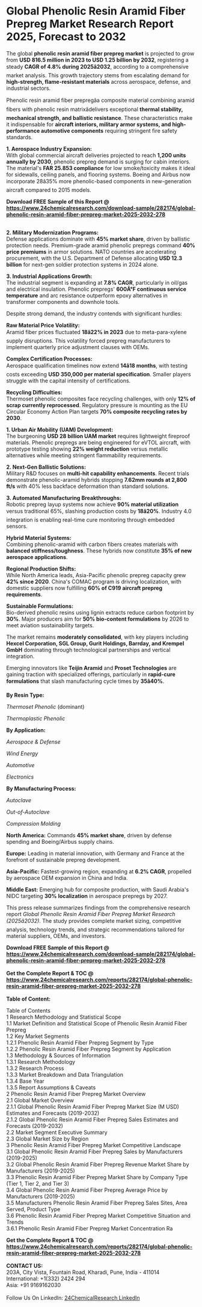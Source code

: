 <h1>Global Phenolic Resin Aramid Fiber Prepreg Market Research Report 2025, Forecast to 2032</h1><p>The global <strong>phenolic resin aramid fiber prepreg market</strong> is projected to grow from <strong>USD 816.5 million in 2023 to USD 1.25 billion by 2032</strong>, registering a steady <strong>CAGR of 4.8% during 2025â2032</strong>, according to a comprehensive market analysis. This growth trajectory stems from escalating demand for <strong>high-strength, flame-resistant materials</strong> across aerospace, defense, and industrial sectors.</p><p>Phenolic resin aramid fiber prepregâa composite material combining aramid fibers with phenolic resin matrixâdelivers exceptional <strong>thermal stability, mechanical strength, and ballistic resistance</strong>. These characteristics make it indispensable for <strong>aircraft interiors, military armor systems, and high-performance automotive components</strong> requiring stringent fire safety standards.</p><p><strong>1. Aerospace Industry Expansion:</strong><br>
With global commercial aircraft deliveries projected to reach <strong>1,200 units annually by 2030</strong>, phenolic prepreg demand is surging for cabin interiors. The material's <strong>FAR 25.853 compliance</strong> for low smoke/toxicity makes it ideal for sidewalls, ceiling panels, and flooring systems. Boeing and Airbus now incorporate 28â35% more phenolic-based components in new-generation aircraft compared to 2015 models.</p><div><b>Download FREE Sample of this Report @ 
            <a href="https://www.24chemicalresearch.com/download-sample/282174/global-phenolic-resin-aramid-fiber-prepreg-market-2025-2032-278">
            https://www.24chemicalresearch.com/download-sample/282174/global-phenolic-resin-aramid-fiber-prepreg-market-2025-2032-278</a></b></div><br><p><strong>2. Military Modernization Programs:</strong><br>
Defense applications dominate with <strong>45% market share</strong>, driven by ballistic protection needs. Premium-grade aramid phenolic prepregs command <strong>40% price premiums</strong> in armor solutions. NATO countries are accelerating procurement, with the U.S. Department of Defense allocating <strong>USD 12.3 billion</strong> for next-gen soldier protection systems in 2024 alone.</p><p><strong>3. Industrial Applications Growth:</strong><br>
The industrial segment is expanding at <strong>7.8% CAGR</strong>, particularly in oil/gas and electrical insulation. Phenolic prepregs' <strong>600Â°F continuous service temperature</strong> and arc resistance outperform epoxy alternatives in transformer components and downhole tools.</p><p>Despite strong demand, the industry contends with significant hurdles:</p><p><strong>Raw Material Price Volatility:</strong><br>
    Aramid fiber prices fluctuated <strong>18â22% in 2023</strong> due to meta-para-xylene supply disruptions. This volatility forced prepreg manufacturers to implement quarterly price adjustment clauses with OEMs.</p><p><strong>Complex Certification Processes:</strong><br>
    Aerospace qualification timelines now extend <strong>14â18 months</strong>, with testing costs exceeding <strong>USD 350,000 per material specification</strong>. Smaller players struggle with the capital intensity of certifications.</p><p><strong>Recycling Difficulties:</strong><br>
    Thermoset phenolic composites face recycling challenges, with only <strong>12% of scrap currently reprocessed</strong>. Regulatory pressure is mounting as the EU Circular Economy Action Plan targets <strong>70% composite recycling rates by 2030</strong>.</p><p><strong>1. Urban Air Mobility (UAM) Development:</strong><br>
The burgeoning <strong>USD 28 billion UAM market</strong> requires lightweight fireproof materials. Phenolic prepregs are being engineered for eVTOL aircraft, with prototype testing showing <strong>22% weight reduction</strong> versus metallic alternatives while meeting stringent flammability requirements.</p><p><strong>2. Next-Gen Ballistic Solutions:</strong><br>
Military R&amp;D focuses on <strong>multi-hit capability enhancements</strong>. Recent trials demonstrate phenolic-aramid hybrids stopping <strong>7.62mm rounds at 2,800 ft/s</strong> with 40% less backface deformation than standard solutions.</p><p><strong>3. Automated Manufacturing Breakthroughs:</strong><br>
Robotic prepreg layup systems now achieve <strong>90% material utilization</strong> versus traditional 65%, slashing production costs by <strong>18â20%</strong>. Industry 4.0 integration is enabling real-time cure monitoring through embedded sensors.</p><p><strong>Hybrid Material Systems:</strong><br>
    Combining phenolic-aramid with carbon fibers creates materials with <strong>balanced stiffness/toughness</strong>. These hybrids now constitute <strong>35% of new aerospace applications</strong>.</p><p><strong>Regional Production Shifts:</strong><br>
    While North America leads, Asia-Pacific phenolic prepreg capacity grew <strong>42% since 2020</strong>. China's COMAC program is driving localization, with domestic suppliers now fulfilling <strong>60% of C919 aircraft prepreg requirements</strong>.</p><p><strong>Sustainable Formulations:</strong><br>
    Bio-derived phenolic resins using lignin extracts reduce carbon footprint by <strong>30%</strong>. Major producers aim for <strong>50% bio-content formulations</strong> by 2026 to meet aviation sustainability targets.</p><p>The market remains <strong>moderately consolidated</strong>, with key players including <strong>Hexcel Corporation, SGL Group, Gurit Holdings, Barrday, and Krempel GmbH</strong> dominating through technological partnerships and vertical integration.</p><p>Emerging innovators like <strong>Teijin Aramid</strong> and <strong>Proset Technologies</strong> are gaining traction with specialized offerings, particularly in <strong>rapid-cure formulations</strong> that slash manufacturing cycle times by <strong>35â40%</strong>.</p><p><strong>By Resin Type:</strong></p><p><em>Thermoset Phenolic</em> (dominant)</p><p><em>Thermoplastic Phenolic</em></p><p><strong>By Application:</strong></p><p><em>Aerospace &amp; Defense</em></p><p><em>Wind Energy</em></p><p><em>Automotive</em></p><p><em>Electronics</em></p><p><strong>By Manufacturing Process:</strong></p><p><em>Autoclave</em></p><p><em>Out-of-Autoclave</em></p><p><em>Compression Molding</em></p><p><strong>North America:</strong> Commands <strong>45% market share</strong>, driven by defense spending and Boeing/Airbus supply chains.</p><p><strong>Europe:</strong> Leading in material innovation, with Germany and France at the forefront of sustainable prepreg development.</p><p><strong>Asia-Pacific:</strong> Fastest-growing region, expanding at <strong>6.2% CAGR</strong>, propelled by aerospace OEM expansion in China and India.</p><p><strong>Middle East:</strong> Emerging hub for composite production, with Saudi Arabia's NIDC targeting <strong>30% localization</strong> in aerospace prepregs by 2027.</p><p>This press release summarizes findings from the comprehensive research report <em>Global Phenolic Resin Aramid Fiber Prepreg Market Research (2025â2032)</em>. The study provides complete market sizing, competitive analysis, technology trends, and strategic recommendations tailored for material suppliers, OEMs, and investors.</p><div><b>Download FREE Sample of this Report @ 
            <a href="https://www.24chemicalresearch.com/download-sample/282174/global-phenolic-resin-aramid-fiber-prepreg-market-2025-2032-278">
            https://www.24chemicalresearch.com/download-sample/282174/global-phenolic-resin-aramid-fiber-prepreg-market-2025-2032-278</a></b></div><br><div><b>Get the Complete Report & TOC @ 
            <a href="https://www.24chemicalresearch.com/reports/282174/global-phenolic-resin-aramid-fiber-prepreg-market-2025-2032-278">
            https://www.24chemicalresearch.com/reports/282174/global-phenolic-resin-aramid-fiber-prepreg-market-2025-2032-278</a></b></div><br>
            <b>Table of Content:</b><p>Table of Contents<br />
1 Research Methodology and Statistical Scope<br />
1.1 Market Definition and Statistical Scope of Phenolic Resin Aramid Fiber Prepreg<br />
1.2 Key Market Segments<br />
1.2.1 Phenolic Resin Aramid Fiber Prepreg Segment by Type<br />
1.2.2 Phenolic Resin Aramid Fiber Prepreg Segment by Application<br />
1.3 Methodology & Sources of Information<br />
1.3.1 Research Methodology<br />
1.3.2 Research Process<br />
1.3.3 Market Breakdown and Data Triangulation<br />
1.3.4 Base Year<br />
1.3.5 Report Assumptions & Caveats<br />
2 Phenolic Resin Aramid Fiber Prepreg Market Overview<br />
2.1 Global Market Overview<br />
2.1.1 Global Phenolic Resin Aramid Fiber Prepreg Market Size (M USD) Estimates and Forecasts (2019-2032)<br />
2.1.2 Global Phenolic Resin Aramid Fiber Prepreg Sales Estimates and Forecasts (2019-2032)<br />
2.2 Market Segment Executive Summary<br />
2.3 Global Market Size by Region<br />
3 Phenolic Resin Aramid Fiber Prepreg Market Competitive Landscape<br />
3.1 Global Phenolic Resin Aramid Fiber Prepreg Sales by Manufacturers (2019-2025)<br />
3.2 Global Phenolic Resin Aramid Fiber Prepreg Revenue Market Share by Manufacturers (2019-2025)<br />
3.3 Phenolic Resin Aramid Fiber Prepreg Market Share by Company Type (Tier 1, Tier 2, and Tier 3)<br />
3.4 Global Phenolic Resin Aramid Fiber Prepreg Average Price by Manufacturers (2019-2025)<br />
3.5 Manufacturers Phenolic Resin Aramid Fiber Prepreg Sales Sites, Area Served, Product Type<br />
3.6 Phenolic Resin Aramid Fiber Prepreg Market Competitive Situation and Trends<br />
3.6.1 Phenolic Resin Aramid Fiber Prepreg Market Concentration Ra</p><div><b>Get the Complete Report & TOC @ 
            <a href="https://www.24chemicalresearch.com/reports/282174/global-phenolic-resin-aramid-fiber-prepreg-market-2025-2032-278">
            https://www.24chemicalresearch.com/reports/282174/global-phenolic-resin-aramid-fiber-prepreg-market-2025-2032-278</a></b></div><br><b>CONTACT US:</b><br>
            203A, City Vista, Fountain Road, Kharadi, Pune, India - 411014<br>
            International: +1(332) 2424 294<br>
            Asia: +91 9169162030 <br><br>
            Follow Us On LinkedIn: <a href="https://www.linkedin.com/company/24chemicalresearch/">24ChemicalResearch LinkedIn</a>